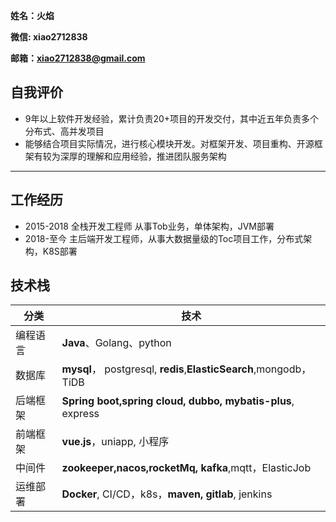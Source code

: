 **姓名：火焰**

**微信: xiao2712838**

**邮箱：xiao2712838@gmail.com**

## 自我评价
- 9年以上软件开发经验，累计负责20+项⽬的开发交付，其中近五年负责多个分布式、⾼并发项⽬
- 能够结合项⽬实际情况，进⾏核⼼模块开发。对框架开发、项⽬重构、开源框架有较为深厚的理解和应⽤经验，推进团队服务架构
---
## 工作经历

- 2015-2018 全栈开发⼯程师 从事Tob业务，单体架构，JVM部署
- 2018-⾄今 主后端开发⼯程师，从事⼤数据量级的Toc项⽬⼯作，分布式架构，K8S部署

## 技术栈
| 分类   | 技术                                                     |
|-|--------------------------------------------------------|
| 编程语言 | **Java**、Golang、python                                   |
| 数据库 | **mysql**， postgresql, **redis**,**ElasticSearch**,mongodb，TiDB  |
| 后端框架 | **Spring boot,spring cloud, dubbo, mybatis-plus**, express |
| 前端框架 | **vue.js**，uniapp, ⼩程序                                     |
| 中间件 | **zookeeper,nacos,rocketMq, kafka**,mqtt，ElasticJob        |
| 运维部署 | **Docker**, CI/CD，k8s，**maven, gitlab**, jenkins               |

